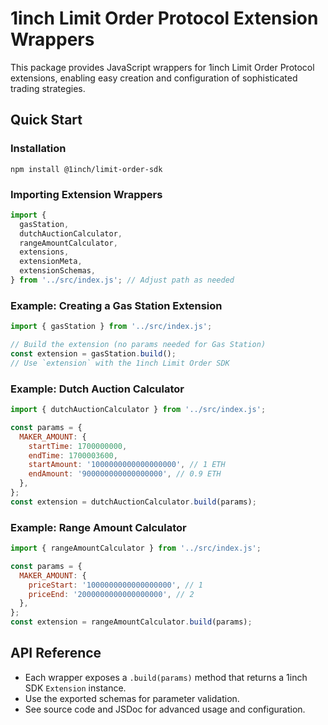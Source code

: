 # 1inch Limit Order Protocol Extension Wrappers

This package provides JavaScript wrappers for 1inch Limit Order Protocol extensions, enabling easy creation and configuration of sophisticated trading strategies.

## Quick Start

### Installation

```
npm install @1inch/limit-order-sdk
```

### Importing Extension Wrappers

```js
import {
  gasStation,
  dutchAuctionCalculator,
  rangeAmountCalculator,
  extensions,
  extensionMeta,
  extensionSchemas,
} from '../src/index.js'; // Adjust path as needed
```

### Example: Creating a Gas Station Extension

```js
import { gasStation } from '../src/index.js';

// Build the extension (no params needed for Gas Station)
const extension = gasStation.build();
// Use `extension` with the 1inch Limit Order SDK
```



### Example: Dutch Auction Calculator

```js
import { dutchAuctionCalculator } from '../src/index.js';

const params = {
  MAKER_AMOUNT: {
    startTime: 1700000000,
    endTime: 1700003600,
    startAmount: '1000000000000000000', // 1 ETH
    endAmount: '900000000000000000', // 0.9 ETH
  },
};
const extension = dutchAuctionCalculator.build(params);
```

### Example: Range Amount Calculator

```js
import { rangeAmountCalculator } from '../src/index.js';

const params = {
  MAKER_AMOUNT: {
    priceStart: '1000000000000000000', // 1
    priceEnd: '2000000000000000000', // 2
  },
};
const extension = rangeAmountCalculator.build(params);
```

## API Reference

- Each wrapper exposes a `.build(params)` method that returns a 1inch SDK `Extension` instance.
- Use the exported schemas for parameter validation.
- See source code and JSDoc for advanced usage and configuration.

